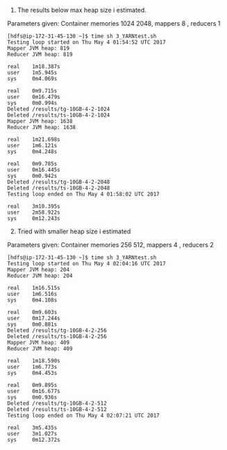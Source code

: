 1. The results below max heap size i estimated. 

Parameters given: Container memories 1024 2048, mappers 8 , reducers 1
 
```
[hdfs@ip-172-31-45-130 ~]$ time sh 3_YARNtest.sh
Testing loop started on Thu May 4 01:54:52 UTC 2017
Mapper JVM heap: 819
Reducer JVM heap: 819

real    1m18.387s
user    1m5.945s
sys     0m4.069s

real    0m9.715s
user    0m16.479s
sys     0m0.994s
Deleted /results/tg-10GB-4-2-1024
Deleted /results/ts-10GB-4-2-1024
Mapper JVM heap: 1638
Reducer JVM heap: 1638

real    1m21.698s
user    1m6.121s
sys     0m4.248s

real    0m9.785s
user    0m16.445s
sys     0m0.942s
Deleted /results/tg-10GB-4-2-2048
Deleted /results/ts-10GB-4-2-2048
Testing loop ended on Thu May 4 01:58:02 UTC 2017

real    3m10.395s
user    2m58.922s
sys     0m12.243s
```
2. Tried with smaller heap size i estimated

Parameters given: Container memories 256 512, mappers 4 , reducers 2
```
[hdfs@ip-172-31-45-130 ~]$ time sh 3_YARNtest.sh
Testing loop started on Thu May 4 02:04:16 UTC 2017
Mapper JVM heap: 204
Reducer JVM heap: 204

real    1m16.515s
user    1m6.516s
sys     0m4.108s

real    0m9.603s
user    0m17.244s
sys     0m0.881s
Deleted /results/tg-10GB-4-2-256
Deleted /results/ts-10GB-4-2-256
Mapper JVM heap: 409
Reducer JVM heap: 409

real    1m18.590s
user    1m6.773s
sys     0m4.453s

real    0m9.895s
user    0m16.677s
sys     0m0.936s
Deleted /results/tg-10GB-4-2-512
Deleted /results/ts-10GB-4-2-512
Testing loop ended on Thu May 4 02:07:21 UTC 2017

real    3m5.435s
user    3m1.027s
sys     0m12.372s

```
